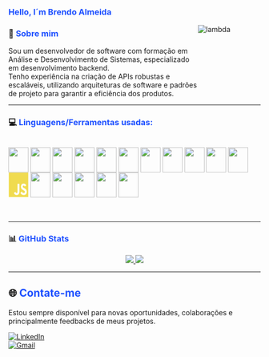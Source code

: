 ### <span style="color:#1F51FF">Hello, I´m Brendo Almeida</span>  
 <img align="right" alt="lambda" height="125" width="125" src="https://wallpapers.com/images/high/half-life-lambda-logo-on-orange-s1j95wfd196jam5v.webp"> 

### 🤖 <span style="color:#1F51FF">Sobre mim</span>

Sou um desenvolvedor de software com formação em Análise e Desenvolvimento de Sistemas, especializado em desenvolvimento backend.  
Tenho experiência na criação de APIs robustas e escaláveis, utilizando arquiteturas de software e padrões de projeto para garantir a eficiência dos produtos.

---

### 💻 <span style="color:#1F51FF">Linguagens/Ferramentas usadas:</span>
<div style="display: inline_block"><br>
  <img align="center" height="50" width="40" src="https://cdn.jsdelivr.net/gh/devicons/devicon@latest/icons/java/java-original.svg">
  <img align="center" height="50" width="40" src="https://cdn.jsdelivr.net/gh/devicons/devicon@latest/icons/spring/spring-original.svg">
  <img align="center" height="50" width="40" src="https://cdn.jsdelivr.net/gh/devicons/devicon@latest/icons/postgresql/postgresql-original.svg"> 
  <img align="center" height="50" width="40" src="https://cdn.jsdelivr.net/gh/devicons/devicon@latest/icons/mysql/mysql-plain-wordmark.svg" />
  <img align="center" height="50" width="40" src="https://cdn.jsdelivr.net/gh/devicons/devicon@latest/icons/junit/junit-plain-wordmark.svg" />
  <img align="center" height="50" width="40" src="https://img.icons8.com/?size=100&id=rHpveptSuwDz&format=png&color=1F51FF" />
  <img align="center" height="50" width="40" src="https://cdn.jsdelivr.net/gh/devicons/devicon@latest/icons/docker/docker-original-wordmark.svg" />
  <img align="center" height="50" width="40" src="https://cdn.jsdelivr.net/gh/devicons/devicon@latest/icons/kubernetes/kubernetes-original.svg" />
  <img align="center" height="50" width="40" src="https://cdn.jsdelivr.net/gh/devicons/devicon@latest/icons/linux/linux-original.svg" />  
  <img align="center" height="50" width="40" src="https://cdn.jsdelivr.net/gh/devicons/devicon@latest/icons/git/git-original.svg">
  <img align="center" height="50" width="40" src="https://cdn.jsdelivr.net/gh/devicons/devicon@latest/icons/postman/postman-original.svg" />
  <img align="center" height="50" width="40" src="https://raw.githubusercontent.com/devicons/devicon/master/icons/javascript/javascript-plain.svg">
  <img align="center" height="50" width="40" src="https://cdn.jsdelivr.net/gh/devicons/devicon@latest/icons/typescript/typescript-original.svg">
  <img align="center" height="50" width="40" src="https://cdn.jsdelivr.net/gh/devicons/devicon@latest/icons/angular/angular-original.svg">
  <img align="center" height="50" width="40" src="https://cdn.jsdelivr.net/gh/devicons/devicon@latest/icons/nodejs/nodejs-original-wordmark.svg">
  <img align="center" height="50" width="40" src="https://cdn.jsdelivr.net/gh/devicons/devicon@latest/icons/html5/html5-original.svg">
  <img align="center" height="50" width="40" src="https://cdn.jsdelivr.net/gh/devicons/devicon@latest/icons/css3/css3-original.svg">           
</div>
  <br>
  <br>

---

### 📊 <span style="color:#1F51FF">GitHub Stats</span>

<div align="center">
  <a href="https://github.com/BrendoAL">
    <img height="180" src="https://github-readme-stats.vercel.app/api?username=BrendoAL&show_icons=true&title_color=1F51FF&icon_color=1F51FF&text_color=FFFFFF&bg_color=0D1117&include_all_commits=true&count_private=true"/>
    <img height="180" src="https://github-readme-stats.vercel.app/api/top-langs/?username=BrendoAL&layout=compact&langs_count=7&title_color=1F51FF&text_color=FFFFFF&bg_color=0D1117"/>
  </a>
</div>

---

## 🌐 <span style="color:#1F51FF">Contate-me</span>

Estou sempre disponível para novas oportunidades, colaborações e principalmente feedbacks de meus projetos.  

[![LinkedIn](https://img.shields.io/badge/LinkedIn-1F51FF?style=for-the-badge&logo=linkedin&logoColor=white)](https://www.linkedin.com/in/brendoalmeidalk/)  
[![Gmail](https://img.shields.io/badge/Gmail-0D1117?style=for-the-badge&logo=gmail&logoColor=1F51FF)](mailto:Brendoalmeidalk@gmail.com)  







